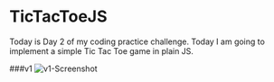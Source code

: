 # TicTacToeJS
Today is Day 2 of my coding practice challenge. Today I am going to implement a simple Tic Tac Toe game in plain JS.

###v1
![v1-Screenshot]()
